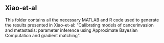 ## Xiao-et-al

This folder contains all the necessary MATLAB and R code used to generate the results presented in Xiao-et-al: "Calibrating models of cancerinvasion and metastasis: parameter inference using Approximate Bayesian Computation and gradient matching".
